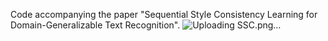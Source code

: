 Code accompanying the paper "Sequential Style Consistency Learning for Domain-Generalizable Text Recognition".
![Uploading SSC.png…]()
